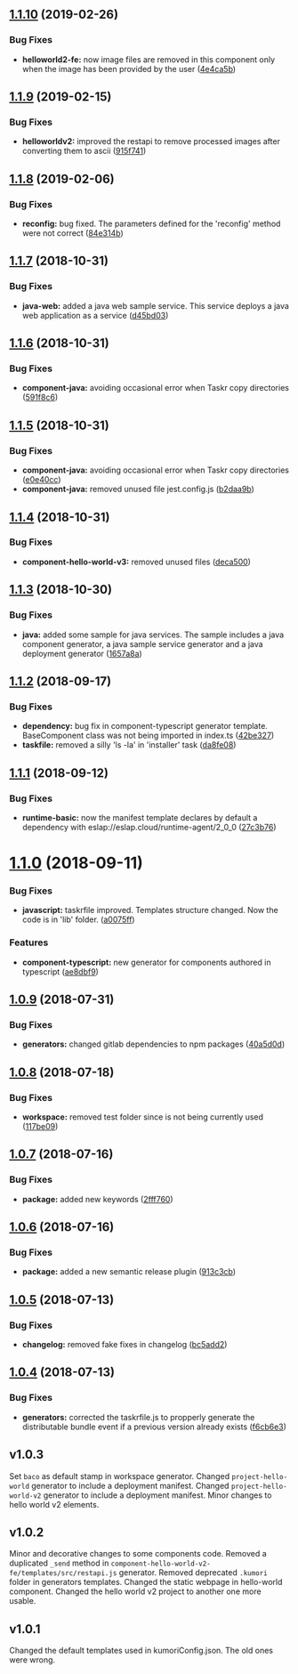 ## [1.1.10](https://github.com/kumori-systems/generator-workspace/compare/v1.1.9...v1.1.10) (2019-02-26)


### Bug Fixes

* **helloworld2-fe:** now image files are removed in this component only when the image has been provided by the user ([4e4ca5b](https://github.com/kumori-systems/generator-workspace/commit/4e4ca5b))

## [1.1.9](https://github.com/kumori-systems/generator-workspace/compare/v1.1.8...v1.1.9) (2019-02-15)


### Bug Fixes

* **helloworldv2:** improved the restapi to remove processed images after converting them to ascii ([915f741](https://github.com/kumori-systems/generator-workspace/commit/915f741))

## [1.1.8](https://github.com/kumori-systems/generator-workspace/compare/v1.1.7...v1.1.8) (2019-02-06)


### Bug Fixes

* **reconfig:** bug fixed. The parameters defined for the 'reconfig' method were not correct ([84e314b](https://github.com/kumori-systems/generator-workspace/commit/84e314b))

## [1.1.7](https://github.com/kumori-systems/generator-workspace/compare/v1.1.6...v1.1.7) (2018-10-31)


### Bug Fixes

* **java-web:** added a java web sample service. This service deploys a java web application as a service ([d45bd03](https://github.com/kumori-systems/generator-workspace/commit/d45bd03))

## [1.1.6](https://github.com/kumori-systems/generator-workspace/compare/v1.1.5...v1.1.6) (2018-10-31)


### Bug Fixes

* **component-java:** avoiding occasional error when Taskr copy directories ([591f8c6](https://github.com/kumori-systems/generator-workspace/commit/591f8c6))

## [1.1.5](https://github.com/kumori-systems/generator-workspace/compare/v1.1.4...v1.1.5) (2018-10-31)


### Bug Fixes

* **component-java:** avoiding occasional error when Taskr copy directories ([e0e40cc](https://github.com/kumori-systems/generator-workspace/commit/e0e40cc))
* **component-java:** removed unused file jest.config.js ([b2daa9b](https://github.com/kumori-systems/generator-workspace/commit/b2daa9b))

## [1.1.4](https://github.com/kumori-systems/generator-workspace/compare/v1.1.3...v1.1.4) (2018-10-31)


### Bug Fixes

* **component-hello-world-v3:** removed unused files ([deca500](https://github.com/kumori-systems/generator-workspace/commit/deca500))

## [1.1.3](https://github.com/kumori-systems/generator-workspace/compare/v1.1.2...v1.1.3) (2018-10-30)


### Bug Fixes

* **java:** added some sample for java services. The sample includes a java component generator, a java sample service generator and a java deployment generator ([1657a8a](https://github.com/kumori-systems/generator-workspace/commit/1657a8a))

## [1.1.2](https://github.com/kumori-systems/generator-workspace/compare/v1.1.1...v1.1.2) (2018-09-17)


### Bug Fixes

* **dependency:** bug fix in component-typescript generator template. BaseComponent class was not being imported in index.ts ([42be327](https://github.com/kumori-systems/generator-workspace/commit/42be327))
* **taskfile:** removed a silly 'ls -la' in 'installer' task ([da8fe08](https://github.com/kumori-systems/generator-workspace/commit/da8fe08))

## [1.1.1](https://github.com/kumori-systems/generator-workspace/compare/v1.1.0...v1.1.1) (2018-09-12)


### Bug Fixes

* **runtime-basic:** now the manifest template declares by default a dependency with eslap://eslap.cloud/runtime-agent/2_0_0 ([27c3b76](https://github.com/kumori-systems/generator-workspace/commit/27c3b76))

# [1.1.0](https://github.com/kumori-systems/generator-workspace/compare/v1.0.9...v1.1.0) (2018-09-11)


### Bug Fixes

* **javascript:** taskrfile improved. Templates structure changed. Now the code is in 'lib' folder. ([a0075ff](https://github.com/kumori-systems/generator-workspace/commit/a0075ff))


### Features

* **component-typescript:** new generator for components authored in typescript ([ae8dbf9](https://github.com/kumori-systems/generator-workspace/commit/ae8dbf9))

## [1.0.9](https://github.com/kumori-systems/generator-workspace/compare/v1.0.8...v1.0.9) (2018-07-31)


### Bug Fixes

* **generators:** changed gitlab dependencies to npm packages ([40a5d0d](https://github.com/kumori-systems/generator-workspace/commit/40a5d0d))

## [1.0.8](https://github.com/kumori-systems/generator-workspace/compare/v1.0.7...v1.0.8) (2018-07-18)


### Bug Fixes

* **workspace:** removed test folder since is not being currently used ([117be09](https://github.com/kumori-systems/generator-workspace/commit/117be09))

## [1.0.7](https://github.com/kumori-systems/generator-workspace/compare/v1.0.6...v1.0.7) (2018-07-16)


### Bug Fixes

* **package:** added new keywords ([2fff760](https://github.com/kumori-systems/generator-workspace/commit/2fff760))

## [1.0.6](https://github.com/kumori-systems/generator-workspace/compare/v1.0.5...v1.0.6) (2018-07-16)


### Bug Fixes

* **package:** added a new semantic release plugin ([913c3cb](https://github.com/kumori-systems/generator-workspace/commit/913c3cb))

## [1.0.5](https://github.com/kumori-systems/generator-workspace/compare/v1.0.4...v1.0.5) (2018-07-13)


### Bug Fixes

* **changelog:** removed fake fixes in changelog ([bc5add2](https://github.com/kumori-systems/generator-workspace/commit/bc5add2))

## [1.0.4](https://github.com/kumori-systems/generator-workspace/compare/v1.0.3...v1.0.4) (2018-07-13)


### Bug Fixes

* **generators:** corrected the taskrfile.js to propperly generate the distributable bundle event if a previous version already exists ([f6cb6e3](https://github.com/kumori-systems/generator-workspace/commit/f6cb6e3))

## v1.0.3

Set `baco` as default stamp in workspace generator.
Changed `project-hello-world` generator to include a deployment manifest.
Changed `project-hello-world-v2` generator to include a deployment manifest.
Minor changes to hello world v2 elements.

## v1.0.2

Minor and decorative changes to some components code.
Removed a duplicated `_send` method in `component-hello-world-v2-fe/templates/src/restapi.js` generator.
Removed deprecated `.kumori` folder in generators templates.
Changed the static webpage in hello-world component.
Changed the hello world v2 project to another one more usable.

## v1.0.1

Changed the default templates used in kumoriConfig.json. The old ones were wrong.
